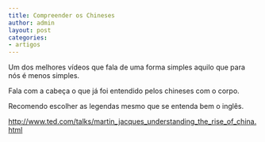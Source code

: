 ```yaml
---
title: Compreender os Chineses
author: admin
layout: post
categories:
- artigos
---
```

Um dos melhores vídeos que fala de uma forma simples aquilo que para nós é menos simples.

Fala com a cabeça o que já foi entendido pelos chineses com o corpo.

Recomendo escolher as legendas mesmo que se entenda bem o inglês.

<p><a href="http://www.ted.com/talks/martin_jacques_understanding_the_rise_of_china.html" target="_blank">http://www.ted.com/talks/martin_jacques_understanding_the_rise_of_china.html</a></p>

